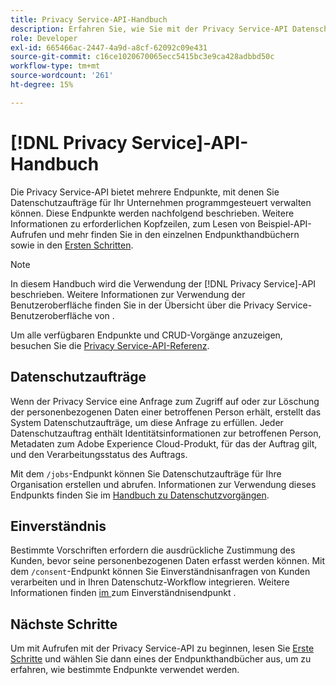 ```yaml
---
title: Privacy Service-API-Handbuch
description: Erfahren Sie, wie Sie mit der Privacy Service-API Datenschutzaufträge für unterstützte Adobe Experience Cloud-Programme programmgesteuert verwalten können.
role: Developer
exl-id: 665466ac-2447-4a9d-a8cf-62092c09e431
source-git-commit: c16ce1020670065ecc5415bc3e9ca428adbbd50c
workflow-type: tm+mt
source-wordcount: '261'
ht-degree: 15%

---
```


# [!DNL Privacy Service]-API-Handbuch

Die Privacy Service-API bietet mehrere Endpunkte, mit denen Sie Datenschutzaufträge für Ihr Unternehmen programmgesteuert verwalten können. Diese Endpunkte werden nachfolgend beschrieben. Weitere Informationen zu erforderlichen Kopfzeilen, zum Lesen von Beispiel-API-Aufrufen und mehr finden Sie in den einzelnen Endpunkthandbüchern sowie in den [Ersten Schritten](./getting-started.md).

>[!NOTE]
>
>In diesem Handbuch wird die Verwendung der [!DNL Privacy Service]-API beschrieben. Weitere Informationen zur Verwendung der Benutzeroberfläche finden Sie in der Übersicht über die Privacy Service-Benutzeroberfläche von [](../ui/overview.md).

Um alle verfügbaren Endpunkte und CRUD-Vorgänge anzuzeigen, besuchen Sie die [Privacy Service-API-Referenz](https://www.adobe.io/experience-platform-apis/references/privacy-service/).

## Datenschutzaufträge

Wenn der Privacy Service eine Anfrage zum Zugriff auf oder zur Löschung der personenbezogenen Daten einer betroffenen Person erhält, erstellt das System Datenschutzaufträge, um diese Anfrage zu erfüllen. Jeder Datenschutzauftrag enthält Identitätsinformationen zur betroffenen Person, Metadaten zum Adobe Experience Cloud-Produkt, für das der Auftrag gilt, und den Verarbeitungsstatus des Auftrags.

Mit dem `/jobs`-Endpunkt können Sie Datenschutzaufträge für Ihre Organisation erstellen und abrufen. Informationen zur Verwendung dieses Endpunkts finden Sie im [Handbuch zu Datenschutzvorgängen](./privacy-jobs.md).

## Einverständnis

Bestimmte Vorschriften erfordern die ausdrückliche Zustimmung des Kunden, bevor seine personenbezogenen Daten erfasst werden können. Mit dem `/consent`-Endpunkt können Sie Einverständnisanfragen von Kunden verarbeiten und in Ihren Datenschutz-Workflow integrieren. Weitere Informationen finden [ im ](./consent.md) zum Einverständnisendpunkt .

## Nächste Schritte

Um mit Aufrufen mit der Privacy Service-API zu beginnen, lesen Sie [Erste Schritte](./getting-started.md) und wählen Sie dann eines der Endpunkthandbücher aus, um zu erfahren, wie bestimmte Endpunkte verwendet werden.
